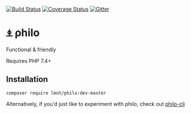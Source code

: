 [![Build Status](https://travis-ci.org/lmnt-dev/philo.svg?branch=master)](https://travis-ci.org/lmnt-dev/philo)
[![Coverage Status](https://coveralls.io/repos/github/lmnt-dev/philo/badge.svg)](https://coveralls.io/github/lmnt-dev/philo)
[![Gitter](https://badges.gitter.im/lmnt-philo/community.svg)](https://gitter.im/lmnt-philo/community?utm_source=badge&utm_medium=badge&utm_campaign=pr-badge)

# ⍎ ρhilo

Functional & friendly

Requires PHP 7.4+

## Installation

```
composer require lmnt/philo:dev-master
```

Alternatively, if you'd just like to experiment with philo, check out [philo-cli](https://github.com/lmnt-dev/philo-cli)
